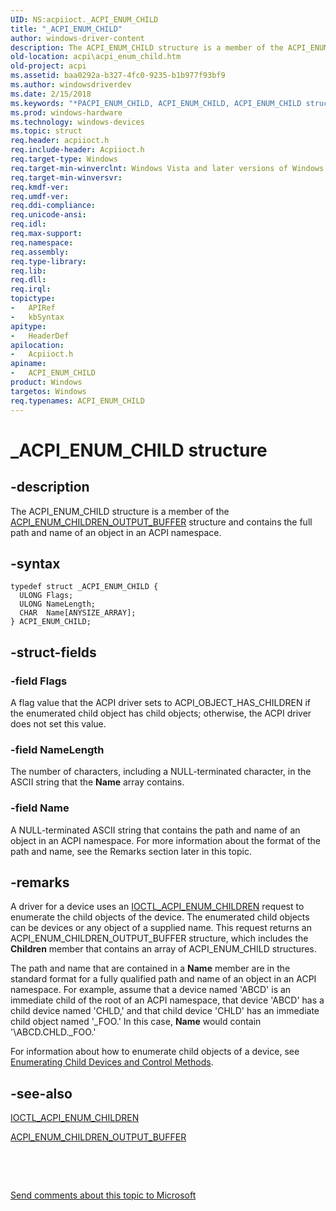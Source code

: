 ```yaml
---
UID: NS:acpiioct._ACPI_ENUM_CHILD
title: "_ACPI_ENUM_CHILD"
author: windows-driver-content
description: The ACPI_ENUM_CHILD structure is a member of the ACPI_ENUM_CHILDREN_OUTPUT_BUFFER structure and contains the full path and name of an object in an ACPI namespace.
old-location: acpi\acpi_enum_child.htm
old-project: acpi
ms.assetid: baa0292a-b327-4fc0-9235-b1b977f93bf9
ms.author: windowsdriverdev
ms.date: 2/15/2018
ms.keywords: "*PACPI_ENUM_CHILD, ACPI_ENUM_CHILD, ACPI_ENUM_CHILD structure [ACPI Devices], _ACPI_ENUM_CHILD, acpi-meth-eval-ref_7ffcb8d5-da55-4ed9-88db-8f954d01852b.xml, acpi.acpi_enum_child, acpiioct/ACPI_ENUM_CHILD"
ms.prod: windows-hardware
ms.technology: windows-devices
ms.topic: struct
req.header: acpiioct.h
req.include-header: Acpiioct.h
req.target-type: Windows
req.target-min-winverclnt: Windows Vista and later versions of Windows.
req.target-min-winversvr: 
req.kmdf-ver: 
req.umdf-ver: 
req.ddi-compliance: 
req.unicode-ansi: 
req.idl: 
req.max-support: 
req.namespace: 
req.assembly: 
req.type-library: 
req.lib: 
req.dll: 
req.irql: 
topictype:
-	APIRef
-	kbSyntax
apitype:
-	HeaderDef
apilocation:
-	Acpiioct.h
apiname:
-	ACPI_ENUM_CHILD
product: Windows
targetos: Windows
req.typenames: ACPI_ENUM_CHILD
---
```


# _ACPI_ENUM_CHILD structure


## -description


The ACPI_ENUM_CHILD structure is a member of the <a href="..\acpiioct\ns-acpiioct-_acpi_enum_children_output_buffer.md">ACPI_ENUM_CHILDREN_OUTPUT_BUFFER</a> structure and contains the full path and name of an object in an ACPI namespace.


## -syntax


````
typedef struct _ACPI_ENUM_CHILD {
  ULONG Flags;
  ULONG NameLength;
  CHAR  Name[ANYSIZE_ARRAY];
} ACPI_ENUM_CHILD;
````


## -struct-fields




### -field Flags

A flag value that the ACPI driver sets to ACPI_OBJECT_HAS_CHILDREN if the enumerated child object has child objects; otherwise, the ACPI driver does not set this value.


### -field NameLength

The number of characters, including a NULL-terminated character, in the ASCII string that the <b>Name</b> array contains.


### -field Name

A NULL-terminated ASCII string that contains the path and name of an object in an ACPI namespace. For more information about the format of the path and name, see the Remarks section later in this topic.


## -remarks



A driver for a device uses an <a href="..\acpiioct\ni-acpiioct-ioctl_acpi_enum_children.md">IOCTL_ACPI_ENUM_CHILDREN</a> request to enumerate the child objects of the device. The enumerated child objects can be devices or any object of a supplied name. This request returns an ACPI_ENUM_CHILDREN_OUTPUT_BUFFER structure, which includes the <b>Children</b> member that contains an array of ACPI_ENUM_CHILD structures. 

The path and name that are contained in a <b>Name</b> member are in the standard format for a fully qualified path and name of an object in an ACPI namespace. For example, assume that a device named 'ABCD' is an immediate child of the root of an ACPI namespace, that device 'ABCD' has a child device named 'CHLD,' and that child device 'CHLD' has an immediate child object named '_FOO.' In this case, <b>Name</b> would contain '\ABCD.CHLD._FOO.'

For information about how to enumerate child objects of a device, see <a href="https://msdn.microsoft.com/en-us/windows/hardware/drivers/acpi/enumerating-child-devices-and-control-methods">Enumerating Child Devices and Control Methods</a>.




## -see-also

<a href="..\acpiioct\ni-acpiioct-ioctl_acpi_enum_children.md">IOCTL_ACPI_ENUM_CHILDREN</a>



<a href="..\acpiioct\ns-acpiioct-_acpi_enum_children_output_buffer.md">ACPI_ENUM_CHILDREN_OUTPUT_BUFFER</a>



 

 

<a href="mailto:wsddocfb@microsoft.com?subject=Documentation%20feedback [acpi\acpi]:%20ACPI_ENUM_CHILD structure%20 RELEASE:%20(2/15/2018)&amp;body=%0A%0APRIVACY STATEMENT%0A%0AWe use your feedback to improve the documentation. We don't use your email address for any other purpose, and we'll remove your email address from our system after the issue that you're reporting is fixed. While we're working to fix this issue, we might send you an email message to ask for more info. Later, we might also send you an email message to let you know that we've addressed your feedback.%0A%0AFor more info about Microsoft's privacy policy, see http://privacy.microsoft.com/en-us/default.aspx." title="Send comments about this topic to Microsoft">Send comments about this topic to Microsoft</a>


